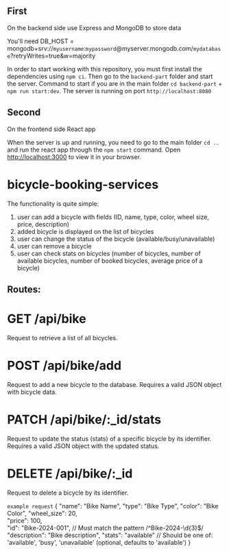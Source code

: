 ## First

On the backend side use Express and MongoDB to store data

You'll need DB_HOST = mongodb+srv://`myusername`:`mypassword`@myserver.mongodb.com/`mydatabase`?retryWrites=true&w=majority

In order to start working with this repository, you must first install the dependencies
using `npm ci`.
Then go to the `backend-part` folder and start the server.
Command to start if you are in the main folder `cd backend-part` + `npm run start:dev`.
The server is running on port `http://localhost:8080`

## Second

On the frontend side React app

When the server is up and running, you need to go to the main folder `cd ..` and run the react app through the `npm start` command.
Open [http://localhost:3000](http://localhost:3000) to view it in your browser.

# bicycle-booking-services

The functionality is quite simple:

1. user can add a bicycle with fields (ID, name, type, color, wheel size, price, description)
2. added bicycle is displayed on the list of bicycles
3. user can change the status of the bicycle (available/busy/unavailable)
4. user can remove a bicycle
5. user can check stats on bicycles (number of bicycles, number of available bicycles, number of booked bicycles, average price of a bicycle)

## Routes:

# GET /api/bike

Request to retrieve a list of all bicycles.

# POST /api/bike/add

Request to add a new bicycle to the database. Requires a valid JSON object with bicycle data.

# PATCH /api/bike/:\_id/stats

Request to update the status (stats) of a specific bicycle by its identifier. Requires a valid JSON object with the updated status.

# DELETE /api/bike/:\_id

Request to delete a bicycle by its identifier.

`example request`
{
"name": "Bike Name",
"type": "Bike Type",
"color": "Bike Color",
"wheel_size": 20,  
 "price": 100,  
 "id": "Bike-2024-001", // Must match the pattern /^Bike-2024-\d{3}$/
"description": "Bike description",
"stats": "available" // Should be one of: 'available', 'busy', 'unavailable' (optional, defaults to 'available')
}

